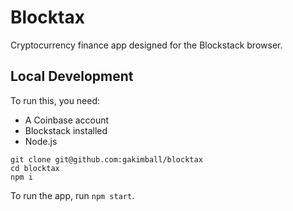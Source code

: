 # Blocktax

Cryptocurrency finance app designed for the Blockstack browser.

## Local Development

To run this, you need:

- A Coinbase account
- Blockstack installed
- Node.js

```shell
git clone git@github.com:gakimball/blocktax
cd blocktax
npm i
```

To run the app, run `npm start`.
